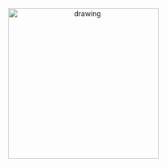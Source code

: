 <div align="center">
<img src="https://64.media.tumblr.com/4e27c3c9dd804c8fd730b5a8686b5216/tumblr_o76fpgmQFQ1qeyvpto1_500.gif" alt="drawing" width="300"/>
<div/>
